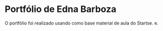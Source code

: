 # Portfólio de Edna Barboza

O portfólio foi realizado usando como base material de aula do Startse.
e.
